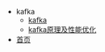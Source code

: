 - kafka
  - [kafka](mq/kafka/kafka.md)
  - [kafka原理及性能优化](mq/kafka/kafka原理及性能优化.md)
- [首页](README.md)